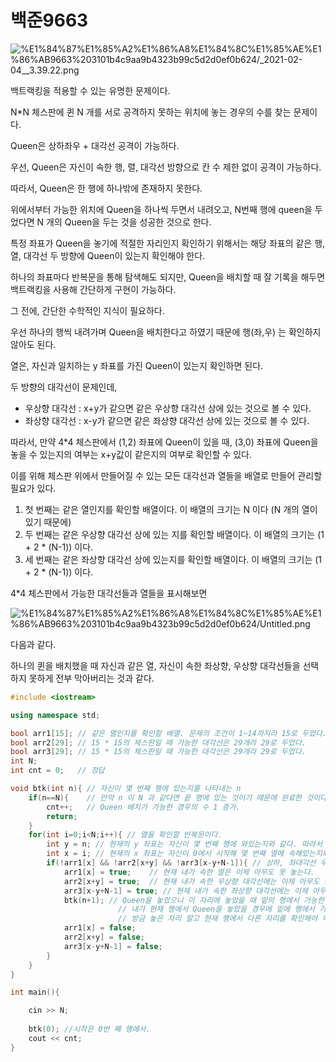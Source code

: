 # 백준9663

![%E1%84%87%E1%85%A2%E1%86%A8%E1%84%8C%E1%85%AE%E1%86%AB9663%203101b4c9aa9b4323b99c5d2d0ef0b624/_2021-02-04__3.39.22.png](%E1%84%87%E1%85%A2%E1%86%A8%E1%84%8C%E1%85%AE%E1%86%AB9663%203101b4c9aa9b4323b99c5d2d0ef0b624/_2021-02-04__3.39.22.png)

백트랙킹을 적용할 수 있는 유명한 문제이다.

N*N 체스판에 퀸 N 개를 서로 공격하지 못하는 위치에 놓는 경우의 수를 찾는 문제이다.

Queen은 상하좌우 + 대각선 공격이 가능하다. 

우선, Queen은 자신이 속한 행, 렬, 대각선 방향으로 칸 수 제한 없이 공격이 가능하다. 

따라서, Queen은 한 행에 하나밖에 존재하지 못한다. 

위에서부터 가능한 위치에 Queen을 하나씩 두면서 내려오고, N번째 행에 queen을 두었다면 N 개의 Queen을 두는 것을 성공한 것으로 한다. 

특정 좌표가 Queen을 놓기에 적절한 자리인지 확인하기 위해서는 해당 좌표의 같은 행, 열, 대각선 두 방향에 Queen이 있는지 확인해야 한다. 

하나의 좌표마다 반복문을 통해 탐색해도 되지만, Queen을 배치할 때 잘 기록을 해두면 백트랙킹을 사용해 간단하게 구현이 가능하다. 

그 전에, 간단한 수학적인 지식이 필요하다. 

우선 하나의 행씩 내려가며 Queen을 배치한다고 하였기 때문에 행(좌,우) 는 확인하지 않아도 된다. 

열은, 자신과 일치하는 y 좌표를 가진 Queen이 있는지 확인하면 된다. 

두 방향의 대각선이 문제인데, 

- 우상향 대각선 : x+y가 같으면 같은 우상향 대각선 상에 있는 것으로 볼 수 있다.
- 좌상향 대각선 : x-y가 같으면 같은 좌상향 대각선 상에 있는 것으로 볼 수 있다.

따라서, 만약 4*4 체스판에서 (1,2) 좌표에 Queen이 있을 때, (3,0) 좌표에 Queen을 놓을 수 있는지의 여부는 x+y값이 같은지의 여부로 확인할 수 있다. 

이를 위해 체스판 위에서 만들어질 수 있는 모든 대각선과 열들을 배열로 만들어 관리할 필요가 있다. 

1. 첫 번째는 같은 열인지를 확인할 배열이다. 이 배열의 크기는 N 이다 (N 개의 열이 있기 때문에)
2. 두 번째는 같은 우상향 대각선 상에 있는 지를 확인할 배열이다. 이 배열의 크기는 (1 + 2 * (N-1)) 이다. 
3. 세 번째는 같은 좌상향 대각선 상에 있는지를 확인할 배열이다. 이 배열의 크기는 (1 + 2 * (N-1)) 이다. 

4*4 체스판에서 가능한 대각선들과 열들을 표시해보면

![%E1%84%87%E1%85%A2%E1%86%A8%E1%84%8C%E1%85%AE%E1%86%AB9663%203101b4c9aa9b4323b99c5d2d0ef0b624/Untitled.png](%E1%84%87%E1%85%A2%E1%86%A8%E1%84%8C%E1%85%AE%E1%86%AB9663%203101b4c9aa9b4323b99c5d2d0ef0b624/Untitled.png)

다음과 같다. 

하나의 퀸을 배치했을 때 자신과 같은 열, 자신이 속한 좌상향, 우상향 대각선들을 선택하지 못하게 전부 막아버리는 것과 같다. 

```cpp
#include <iostream>

using namespace std;

bool arr1[15]; // 같은 열인지를 확인할 배열. 문제의 조건이 1~14까지라 15로 두었다. 
bool arr2[29]; // 15 * 15의 체스판일 때 가능한 대각선은 29개라 29로 두었다. 
bool arr3[29]; // 15 * 15의 체스판일 때 가능한 대각선은 29개라 29로 두었다. 
int N;
int cnt = 0;   // 정답 

void btk(int n){ // 자신이 몇 번째 행에 있는지를 나타내는 n 
    if(n==N){    // 만약 n 이 N 과 같다면 끝 행에 있는 것이기 때문에 완료한 것이다.base condition
        cnt++;   // Queen 배치가 가능한 경우의 수 1 증가.
        return;
    }
    for(int i=0;i<N;i++){ // 열을 확인할 반복문이다. 
        int y = n; // 현재의 y 좌표는 자신이 몇 번째 행에 와있는지와 같다. 따라서 n.
        int x = i; // 현재의 x 좌표는 자신이 0에서 시작해 몇 번째 열에 속해있는지와 같다. 따라서 i
        if(!arr1[x] && !arr2[x+y] && !arr3[x-y+N-1]){ // 상하, 좌대각선 우대각선 모두 가능
            arr1[x] = true;    // 현재 내가 속한 열은 이제 아무도 못 놓는다.
            arr2[x+y] = true;  // 현재 내가 속한 우상향 대각선에는 이제 아무도 못 놓는다.
            arr3[x-y+N-1] = true; // 현재 내가 속한 좌상향 대각선에는 이제 아무도 못 놓는다.
            btk(n+1); // Queen을 놓았으니 이 자리에 놓았을 때 밑의 행에서 가능한 자리를 찾는다.
						// 내가 현재 행에서 Queen을 놓았을 경우에 밑에 행에서 가능한 모든 경우의 수를 확인함.
						// 방금 놓은 자리 말고 현재 행에서 다른 자리를 확인해야 하기 때문에 다시 물러야 함.
            arr1[x] = false; 
            arr2[x+y] = false;
            arr3[x-y+N-1] = false;
        }
    }
}

int main(){

    cin >> N;
    
    btk(0); //시작은 0번 째 행에서. 
    cout << cnt;
}
```